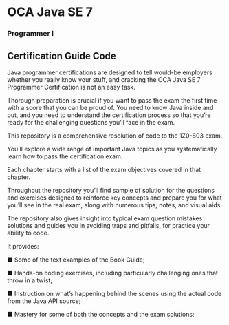 # OCA Java SE 7

### Programmer I


## Certification Guide Code


Java programmer certifications are designed to tell would-be employers whether you
really know your stuff, and cracking the OCA Java SE 7 Programmer Certification is
not an easy task.

Thorough preparation is crucial if you want to pass the exam the first
time with a score that you can be proud of. You need to know Java inside and out, and
you need to understand the certification process so that you’re ready for the challenging
questions you’ll face in the exam.

This repository is a comprehensive resolution of code to the 1Z0-803 exam.

You’ll explore a wide range of important Java topics as you systematically learn how
to pass the certification exam.

Each chapter starts with a list of the exam objectives covered in that chapter.

Throughout the repository you’ll find sample of solution for the questions and exercises
designed to reinforce key concepts and prepare you for what you’ll see in the real exam,
along with numerous tips, notes, and visual aids.

The repository also gives insight into typical exam question mistakes solutions and guides you in
avoiding traps and pitfalls, for practice your ability to code.


It provides:

■ Some of the text examples of the Book Guide;

■ Hands-on coding exercises, including particularly challenging ones that throw
in a twist;

■ Instruction on what’s happening behind the scenes using the actual code from
the Java API source;

■ Mastery for some of both the concepts and the exam solutions;
